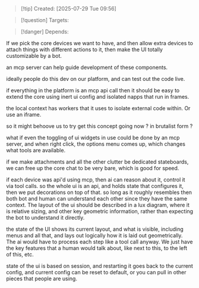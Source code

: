 
>[!tip] Created: [2025-07-29 Tue 09:56]

>[!question] Targets: 

>[!danger] Depends: 

If we pick the core devices we want to have, and then allow extra devices to attach things with different actions to it, then make the UI totally customizable by a bot.

an mcp server can help guide development of these components.

ideally people do this dev on our platform, and can test out the code live.

if everything in the platform is an mcp api call then it should be easy to extend the core using inert ui config and isolated napps that run in frames.

the local context has workers that it uses to isolate external code within.  Or use an iframe.

so it might behoove us to try get this concept going now ? in brutalist form ?

what if even the toggling of ui widgets in use could be done by an mcp server, and when right click, the options menu comes up, which changes what tools are available.

if we make attachments and all the other clutter be dedicated stateboards, we can free up the core chat to be very bare, which is good for speed.

if each device was api'd using mcp, then ai can reason about it, control it via tool calls.
so the whole ui is an api, and holds state that configures it, then we put decorations on top of that.
so long as it roughly resembles then both bot and human can understand each other since they have the same context.  The layout of the ui should be described in a lux diagram, where it is relative sizing, and other key geometric information, rather than expecting the bot to understand it directly.

the state of the UI shows its current layout, and what is visible, including menus and all that, and lays out logically how it is laid out geometrically.  The ai would have to process each step like a tool call anyway.  We just have the key features that a human would talk about, like next to this, to the left of this, etc.

state of the ui is based on session, and restarting it goes back to the current config, and current config can be reset to default, or you can pull in other pieces that people are using.